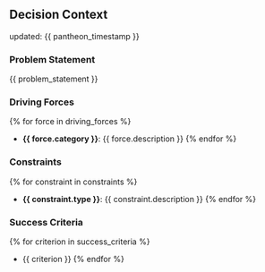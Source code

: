 ## Decision Context
updated: {{ pantheon_timestamp }}

### Problem Statement

{{ problem_statement }}

### Driving Forces
{% for force in driving_forces %}
- **{{ force.category }}**: {{ force.description }}
{% endfor %}

### Constraints
{% for constraint in constraints %}
- **{{ constraint.type }}**: {{ constraint.description }}
{% endfor %}

### Success Criteria
{% for criterion in success_criteria %}
- {{ criterion }}
{% endfor %}